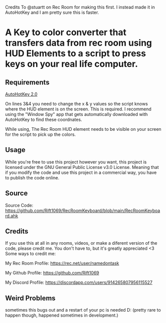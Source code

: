 Credits To @stuartt on Rec Room for making this first. I instead made it in AutoHotKey and I am pretty sure this is faster.
# A Key to color converter that transfers data from rec room using HUD Elements to a script to press keys on your real life computer.
## Requirements 
[AutoHotKey 2.0](https://autohotkey.com/)

On lines 3&4 you need to change the x & y values so the script knows where the HUD element is on the screen. This is required. I recommend using the "Window Spy" app that gets automatically downloaded with AutoHotKey to find these coordnates.

While using, The Rec Room HUD element needs to be visible on your screen for the script to pick up the colors.

## Usage 
While you're free to use this project however you want, this project is licensed under the GNU General Public License v3.0 License.
Meaning that if you modify the code and use this project in a commercial way, you have to publish the code online.

## Source
Source Code: https://github.com/Rift1069/RecRoomKeyboard/blob/main/RecRoomKeyboard.ahk

## Credits
If you use this at all in any rooms, videos, or make a diferent version of the code, please credit me. You don't have to, but it's greatly appreciated <3
Some ways to credit me: 

My Rec Room Profile: https://rec.net/user/namedontask

My Github Profile: https://github.com/Rift1069

My Discord Profile: https://discordapp.com/users/914265807956115527

## Weird Problems
sometimes this bugs out and a restart of your pc is needed D: (pretty rare to happen though, happened sometimes in development.)

